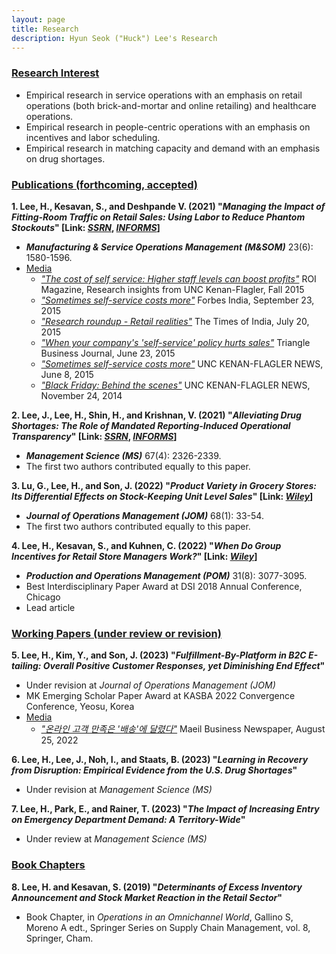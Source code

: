 ```yaml
---
layout: page
title: Research
description: Hyun Seok ("Huck") Lee's Research
---
```


### <u>Research Interest </u>
* Empirical research in service operations with an emphasis on retail operations (both brick-and-mortar and online retailing) and healthcare operations.
* Empirical research in people-centric operations with an emphasis on incentives and labor scheduling.
* Empirical research in matching capacity and demand with an emphasis on drug shortages.

### <u>Publications (forthcoming, accepted) </u>
**1. Lee, H., Kesavan, S., and Deshpande V. (2021) "*Managing the Impact of Fitting-Room Traffic on Retail Sales: Using Labor to Reduce Phantom Stockouts*" [Link: [*SSRN*](https://papers.ssrn.com/sol3/papers.cfm?abstract_id=2523680), [*INFORMS*](https://pubsonline.informs.org/doi/10.1287/msom.2020.0884)]**
  * ***Manufacturing & Service Operations Management (M&SOM)*** 23(6): 1580-1596.
  * <u>Media</u>
    * [*"The cost of self service: Higher staff levels can boost profits"*](http://contentviewer.adobe.com/s/ROI%20Magazine/43d7e10e-dd4d-4050-add4-f5dcc8372bf7/ROI%20Magazine-Fall%202015/05_Cost_of_Self_Service.html#page_0) ROI Magazine, Research insights from UNC Kenan-Flagler, Fall 2015
    * [*"Sometimes self-service costs more"*](http://www.forbesindia.com/article/kenanflagler/sometimes-selfservice-costs-more/41003/1) Forbes India, September 23, 2015
    * [*"Research roundup - Retail realities"*](https://timesofindia.indiatimes.com/home/education/news/Research-roundup-Retail-realities/articleshow/48139253.cms) The Times of India, July 20, 2015
    * [*"When your company's 'self-service' policy hurts sales"*](https://www.bizjournals.com/triangle/news/2015/06/23/when-your-companys-self-serve-policy-hurts-sales.html) Triangle Business Journal, June 23, 2015
    * [*"Sometimes self-service costs more"*](https://www.kenan-flagler.unc.edu/news/2015/06/ROI-selfservice) UNC KENAN-FLAGLER NEWS, June 8, 2015
    * [*"Black Friday: Behind the scenes"*](https://www.kenan-flagler.unc.edu/news/black-friday-behind-the-scenes/) UNC KENAN-FLAGLER NEWS, November 24, 2014

**2. Lee, J., Lee, H., Shin, H., and Krishnan, V. (2021) "*Alleviating Drug Shortages: The Role of Mandated Reporting-Induced Operational Transparency*" [Link: [*SSRN*](https://papers.ssrn.com/sol3/papers.cfm?abstract_id=3565467), [*INFORMS*](https://pubsonline.informs.org/doi/10.1287/mnsc.2020.3857)]**
   * ***Management Science (MS)*** 67(4): 2326-2339.
   * The first two authors contributed equally to this paper.

**3. Lu, G., Lee, H., and Son, J. (2022) "*Product Variety in Grocery Stores: Its Differential Effects on Stock-Keeping Unit Level Sales*" [Link: [*Wiley*](https://onlinelibrary.wiley.com/doi/epdf/10.1002/joom.1158)]**
   * ***Journal of Operations Management (JOM)*** 68(1): 33-54.
   * The first two authors contributed equally to this paper.

**4. Lee, H., Kesavan, S., and Kuhnen, C. (2022) "*When Do Group Incentives for Retail Store Managers Work?*" [Link: [*Wiley*](https://onlinelibrary.wiley.com/doi/epdf/10.1111/poms.13740)]**
   * ***Production and Operations Management (POM)*** 31(8): 3077-3095.
   * Best Interdisciplinary Paper Award at DSI 2018 Annual Conference, Chicago
   * Lead article

### <u>Working Papers (under review or revision)</u>

**5. Lee, H., Kim, Y., and Son, J. (2023) "*Fulfillment-By-Platform in B2C E-tailing: Overall Positive Customer Responses, yet Diminishing End Effect*"**
   * Under revision at *Journal of Operations Management (JOM)*
   * MK Emerging Scholar Paper Award at KASBA 2022 Convergence Conference, Yeosu, Korea
   * <u>Media</u>
     * [*"온라인 고객 만족은 '배송'에 달렸다"*](https://www.mk.co.kr/news/business/view/2022/08/750469/) Maeil Business Newspaper, August 25, 2022

**6. Lee, H., Lee, J., Noh, I., and Staats, B. (2023) "*Learning in Recovery from Disruption: Empirical Evidence from the U.S. Drug Shortages*"**
   * Under revision at *Management Science (MS)*

**7. Lee, H., Park, E., and Rainer, T. (2023) "*The Impact of Increasing Entry on Emergency Department Demand: A Territory-Wide*"**
   * Under review at *Management Science (MS)*


### <u>Book Chapters</u>
**8. Lee, H. and Kesavan, S. (2019) "*Determinants of Excess Inventory Announcement and Stock Market Reaction in the Retail Sector*"**
   * Book Chapter, in *Operations in an Omnichannel World*, Gallino S, Moreno A edt., Springer Series on Supply Chain Management, vol. 8, Springer, Cham.

<!-- 
[click here for the most recent version of the paper]({{ BASE_PATH}}/pages/working_papers/sample-working-paper.pdf)
-->

<!-- Note: this is how to write a comment in HTML. Everything in here won't show up on your webpage.-->

<!--
To increase the size of the title, use fewer # in front of the paper title.
To decrease the size of the title, use more #. 
To remove the italics, remove the * before and after the description
To remove the underline from the title, remove the <u> tags (<u> and </u>)
-->
